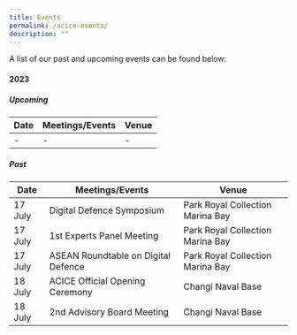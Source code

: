 ```yaml
---
title: Events
permalink: /acice-events/
description: ""
---
```

A list of our past and upcoming events can be found below:
#### **2023**
##### Upcoming

| Date | Meetings/Events | Venue |
| -------- | -------- | -------- |
| -     | -    | -    |

##### Past
| Date | Meetings/Events | Venue |
| -------- | -------- | -------- |
|17 July | Digital Defence Symposium | Park Royal Collection Marina Bay |
|17 July | 1st Experts Panel Meeting | Park Royal Collection Marina Bay |
|17 July | ASEAN Roundtable on Digital Defence | Park Royal Collection Marina Bay |
|18 July | ACICE Official Opening Ceremony | Changi Naval Base |
|18 July | 2nd Advisory Board Meeting | Changi Naval Base |